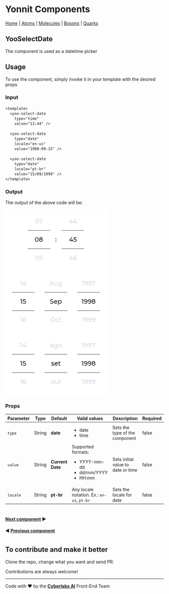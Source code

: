 # Yonnit Components

[Home](https://github.com/Yoonit-Labs/vue-yoonit-components/blob/development/README.md) | [Atoms](https://github.com/Yoonit-Labs/vue-yoonit-components/blob/development/README.md#atoms) | [Molecules](https://github.com/Yoonit-Labs/vue-yoonit-components/blob/development/README.md#molecules) | [Bosons](https://github.com/Yoonit-Labs/vue-yoonit-components/blob/development/README.md#bosons) | [Quarks](https://github.com/Yoonit-Labs/vue-yoonit-components/blob/development/README.md#quarks)

## YooSelectDate

The component is used as a datetime picker

## Usage

To use the component, simply invoke it in your template with the desired props

### Input
```vue
<template>
  <yoo-select-date 
    type="time"
    value="13:44" />

  <yoo-select-date 
    type="date" 
    locale="en-us"
    value="1998-09-15" />

  <yoo-select-date 
    type="date" 
    locale="pt-br"
    value="15/09/1998" />
</template>
```
### Output

The output of the above code will be:

<img src="../../../../public/readme-img/selectdate-time.png" alt="Example for time type">
<img src="../../../../public/readme-img/selectdate-en.png" alt="Example for date type with english format">
<img src="../../../../public/readme-img/selectdate-br.png" alt="Example for date type with brazilian format">

### Props

| Parameter | Type | Default | Valid values | Description | Required |
|-----------|------|------------------------|--------------|-------------|--
| `type`    | String | **date** | <ul><li>date</li><li>time</li><ul> | Sets the type of the component | false
| `value`   | String | **Current Date** | Supported formats: <ul><li>YYYY-mm-dd</li><li>dd/mm/YYYY</li><li>HH:mm</li></ul> | Sets initial value to date or time | false
| `locale`  | String | **pt-br** | Any locale notation. Ex.: `en-us`, `pt-br` | Sets the locale for date | false

#

 #### [**Next component**](../Separator/) :arrow_forward:
 
 #### :arrow_backward: [**Previous component**](../Icon/)

#

## To contribute and make it better

Clone the repo, change what you want and send PR.

Contributions are always welcome!

---

Code with ❤ by the [**Cyberlabs AI**](https://cyberlabs.ai/) Front-End Team
